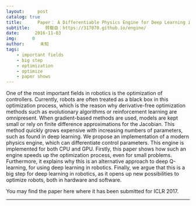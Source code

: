 ```yaml
---
layout:     post
catalog: true
title:      Paper： A Differentiable Physics Engine for Deep Learning in Robotics
subtitle:      转载自：https://317070.github.io/engine/
date:      2016-11-03
img:      0
author:      未知
tags:
    - important fields
    - big step
    - optimization
    - optimize
    - paper shows
---
```


One of the most important fields in robotics is the optimization of controllers. Currently, robots are often treated as a black box in this optimization process, which is the reason why derivative-free optimization methods such as evolutionary algorithms or reinforcement learning are omnipresent. When gradient-based methods are used, models are kept small or rely on finite difference approximations for the Jacobian. This method quickly grows expensive with increasing numbers of parameters, such as found in deep learning. We propose an implementation of a modern physics engine, which can differentiate control parameters. This engine is implemented for both CPU and GPU. Firstly, this paper shows how such an engine speeds up the optimization process, even for small problems. Furthermore, it explains why this is an alternative approach to deep Q-learning, for using deep learning in robotics. Finally, we argue that this is a big step for deep learning in robotics, as it opens up new possibilities to optimize robots, both in hardware and software.

You may find the paper here where it has been submitted for ICLR 2017.

---
